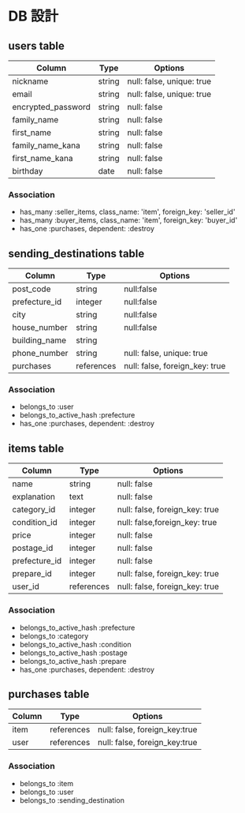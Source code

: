 # DB 設計


## users table

| Column             | Type                | Options                    |
|--------------------|---------------------|----------------------------|
| nickname           | string              | null: false, unique: true  |
| email              | string              | null: false, unique: true  |
| encrypted_password           | string              | null: false                |
| family_name        | string              | null: false                |
| first_name         | string              | null: false                |
| family_name_kana   | string              | null: false                |
| first_name_kana    | string              | null: false                |
| birthday           | date                | null: false                |

### Association

* has_many :seller_items, class_name: 'item', foreign_key: 'seller_id'
* has_many :buyer_items, class_name: 'item', foreign_key: 'buyer_id'
* has_one :purchases, dependent: :destroy




## sending_destinations table

| Column                       | Type         | Options                        |
|------------------------------|--------------|--------------------------------|
| post_code                    | string       | null:false                     |
| prefecture_id                | integer      | null:false                     |
| city                         | string       | null:false                     |
| house_number                 | string       | null:false                     |
| building_name                | string       |
| phone_number                 | string       | null: false, unique: true      |
| purchases                    | references   | null: false, foreign_key: true |

### Association

* belongs_to :user
* belongs_to_active_hash :prefecture
* has_one :purchases, dependent: :destroy




## items table

| Column                       | Type         | Options                        |
|------------------------------|--------------|--------------------------------|
| name                         | string       | null: false                    |
| explanation                  | text         | null: false                    |
| category_id                  | integer      | null: false, foreign_key: true |
| condition_id                 | integer      | null: false,foreign_key: true  |
| price                        | integer      | null: false                    |
| postage_id                   | integer      | null: false                    |
| prefecture_id                | integer      | null: false                    |
| prepare_id                   | integer      | null: false, foreign_key: true |
| user_id                      | references   | null: false, foreign_key: true |


### Association

* belongs_to_active_hash :prefecture
* belongs_to :category
* belongs_to_active_hash :condition
* belongs_to_active_hash :postage
* belongs_to_active_hash :prepare
* has_one :purchases, dependent: :destroy





## purchases table

| Column                       | Type         | Options                        |
|------------------------------|--------------|--------------------------------|
| item                         | references   | null: false, foreign_key:true  |
| user                         | references   | null: false, foreign_key:true  |


### Association

* belongs_to :item
* belongs_to :user
* belongs_to :sending_destination


